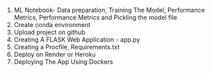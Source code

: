 1. ML Notebook- Data preparation, Training The Model, Performance Metrics, Performance Metrics and Pickling the model file
2. Create conda environment
3. Upload project on github
4. Creating A FLASK Web Application - app.py
5. Creating a Procfile, Requirements.txt
6. Deploy on Render or Heroku
7. Deploying The App Using Dockers 
